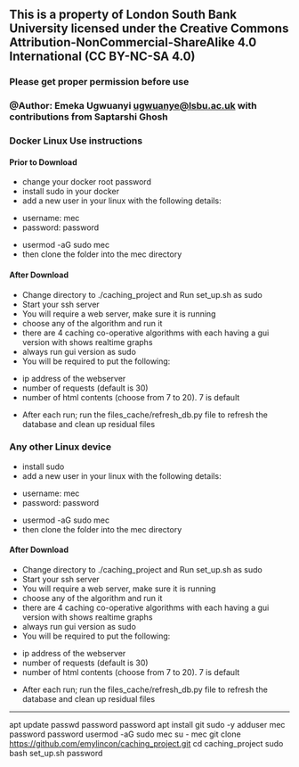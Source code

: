 ## This is a property of London South Bank University licensed under the Creative Commons Attribution-NonCommercial-ShareAlike 4.0 International (CC BY-NC-SA 4.0)

### Please get proper permission before use

### @Author: Emeka Ugwuanyi ugwuanye@lsbu.ac.uk with contributions from Saptarshi Ghosh

### Docker Linux Use instructions
#### Prior to Download
* change your docker root password
* install sudo in your docker
* add a new user in your linux with the following details:
- username: mec
- password: password
* usermod -aG sudo mec
* then clone the folder into the mec directory 
#### After Download 
* Change directory to ./caching_project and Run set_up.sh as sudo
* Start your ssh server
* You will require a web server, make sure it is running
* choose any of the algorithm and run it
* there are 4 caching co-operative algorithms with each having a gui version with shows realtime graphs
* always run gui version as sudo
* You will be required to put the following:
- ip address of the webserver
- number of requests (default is 30)
- number of html contents (choose from 7 to 20). 7 is default
* After each run; run the files_cache/refresh_db.py file to refresh the database and clean up residual files

### Any other Linux device 
* install sudo
* add a new user in your linux with the following details:
- username: mec
- password: password
* usermod -aG sudo mec
* then clone the folder into the mec directory 
#### After Download 
* Change directory to ./caching_project and Run set_up.sh as sudo
* Start your ssh server
* You will require a web server, make sure it is running
* choose any of the algorithm and run it
* there are 4 caching co-operative algorithms with each having a gui version with shows realtime graphs
* always run gui version as sudo
* You will be required to put the following:
- ip address of the webserver
- number of requests (default is 30)
- number of html contents (choose from 7 to 20). 7 is default
* After each run; run the files_cache/refresh_db.py file to refresh the database and clean up residual files


__________________________________________________
apt update
passwd
password
password
apt install git sudo -y
adduser mec
password
password
usermod -aG sudo mec
su - mec
git clone https://github.com/emylincon/caching_project.git
cd caching_project
sudo bash set_up.sh
password

